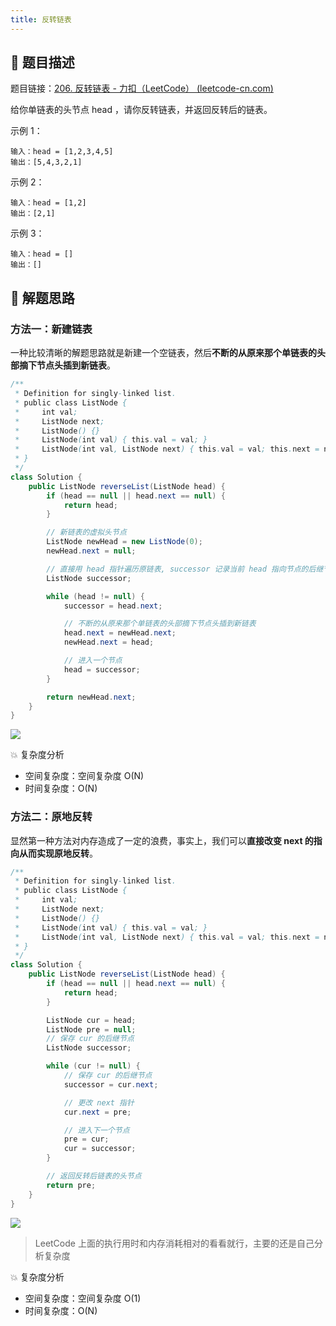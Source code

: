 ```yaml
---
title: 反转链表
---
```


## 📃 题目描述

题目链接：[206. 反转链表 - 力扣（LeetCode） (leetcode-cn.com)](https://leetcode-cn.com/problems/reverse-linked-list/)

给你单链表的头节点 head ，请你反转链表，并返回反转后的链表。


示例 1：

```
输入：head = [1,2,3,4,5]
输出：[5,4,3,2,1]
```


示例 2：

```
输入：head = [1,2]
输出：[2,1]
```


示例 3：

```
输入：head = []
输出：[]
```

## 🔔 解题思路

### 方法一：新建链表

一种比较清晰的解题思路就是新建一个空链表，然后**不断的从原来那个单链表的头部摘下节点头插到新链表**。


```java
/**
 * Definition for singly-linked list.
 * public class ListNode {
 *     int val;
 *     ListNode next;
 *     ListNode() {}
 *     ListNode(int val) { this.val = val; }
 *     ListNode(int val, ListNode next) { this.val = val; this.next = next; }
 * }
 */
class Solution {
    public ListNode reverseList(ListNode head) {
        if (head == null || head.next == null) {
            return head;
        }

        // 新链表的虚拟头节点
        ListNode newHead = new ListNode(0);
        newHead.next = null;

        // 直接用 head 指针遍历原链表, successor 记录当前 head 指向节点的后继节点
        ListNode successor;

        while (head != null) {
            successor = head.next;

            // 不断的从原来那个单链表的头部摘下节点头插到新链表
            head.next = newHead.next;
            newHead.next = head;

            // 进入一个节点
            head = successor;
        }

        return newHead.next;
    }
}
```

![](https://gitee.com/veal98/images/raw/master/img/20211014165405.png)

💥 复杂度分析

- 空间复杂度：空间复杂度 O(N)
- 时间复杂度：O(N)

### 方法二：原地反转

显然第一种方法对内存造成了一定的浪费，事实上，我们可以**直接改变 next 的指向从而实现原地反转**。

```java
/**
 * Definition for singly-linked list.
 * public class ListNode {
 *     int val;
 *     ListNode next;
 *     ListNode() {}
 *     ListNode(int val) { this.val = val; }
 *     ListNode(int val, ListNode next) { this.val = val; this.next = next; }
 * }
 */
class Solution {
    public ListNode reverseList(ListNode head) {
        if (head == null || head.next == null) {
            return head;
        }

        ListNode cur = head;
        ListNode pre = null;
        // 保存 cur 的后继节点
        ListNode successor;

        while (cur != null) {
            // 保存 cur 的后继节点
            successor = cur.next;

            // 更改 next 指针
            cur.next = pre;

            // 进入下一个节点
            pre = cur;
            cur = successor;
        }

        // 返回反转后链表的头节点
        return pre;
    }
}
```

![](https://gitee.com/veal98/images/raw/master/img/20211014170004.png)

> LeetCode 上面的执行用时和内存消耗相对的看看就行，主要的还是自己分析复杂度

💥 复杂度分析

- 空间复杂度：空间复杂度 O(1)
- 时间复杂度：O(N)